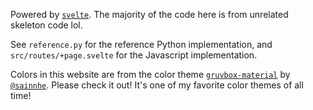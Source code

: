 Powered by [`svelte`](https://svelte.dev/). The majority of the code here is from unrelated skeleton code lol.

See `reference.py` for the reference Python implementation, and `src/routes/+page.svelte` for the Javascript implementation.

Colors in this website are from the color theme [`gruvbox-material`](https://github.com/sainnhe/gruvbox-material) by [`@sainnhe`](https://github.com/sainnhe). Please check it out! It's one of my favorite color themes of all time!